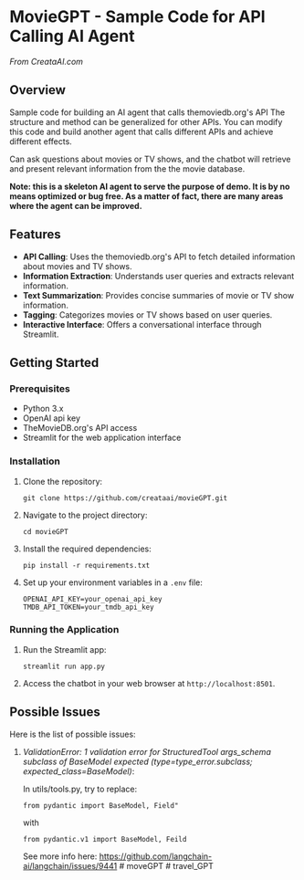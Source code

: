 # MovieGPT - Sample Code for API Calling AI Agent
 *From CreataAI.com*

## Overview
Sample code for building an AI agent that calls themoviedb.org's API 
The structure and method can be generalized for other APIs. You can modify this code and build another agent that calls different APIs and achieve different effects.

Can ask questions about movies or TV shows, and the chatbot will retrieve and present relevant information from the the movie database.

**Note: this is a skeleton AI agent to serve the purpose of demo. It is by no means optimized or bug free. As a matter of fact, there are many areas where the agent can be improved.**

## Features

- **API Calling**: Uses the themoviedb.org's API to fetch detailed information about movies and TV shows.
- **Information Extraction**: Understands user queries and extracts relevant information.
- **Text Summarization**: Provides concise summaries of movie or TV show information.
- **Tagging**: Categorizes movies or TV shows based on user queries.
- **Interactive Interface**: Offers a conversational interface through Streamlit.

## Getting Started

### Prerequisites

- Python  3.x
- OpenAI api key
- TheMovieDB.org's API access
- Streamlit for the web application interface

### Installation

1. Clone the repository:
   ```
   git clone https://github.com/creataai/movieGPT.git
   ```
2. Navigate to the project directory:
   ```
   cd movieGPT
   ```
3. Install the required dependencies:
   ```
   pip install -r requirements.txt
   ```
4. Set up your environment variables in a `.env` file:
   ```
   OPENAI_API_KEY=your_openai_api_key
   TMDB_API_TOKEN=your_tmdb_api_key
   ```

### Running the Application

1. Run the Streamlit app:
   ```
   streamlit run app.py
   ```
2. Access the chatbot in your web browser at `http://localhost:8501`.

## Possible Issues
Here is the list of possible issues:
1. *ValidationError: 1 validation error for StructuredTool
   args_schema
   subclass of BaseModel expected (type=type_error.subclass; expected_class=BaseModel)*: 

   In utils/tools.py, try to replace: 
   ```
   from pydantic import BaseModel, Field"
   ``` 
   with

   ```
   from pydantic.v1 import BaseModel, Feild
   ```
   See more info here: https://github.com/langchain-ai/langchain/issues/9441
#   m o v e G P T  
 #   t r a v e l _ G P T  
 
